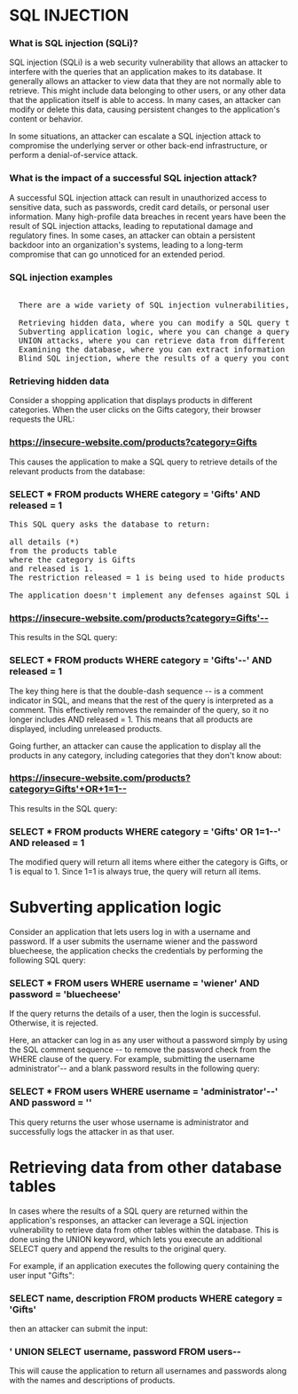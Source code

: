 # SQL INJECTION

### What is SQL injection (SQLi)?

SQL injection (SQLi) is a web security vulnerability that allows an attacker to interfere with the queries that an application makes to its database. It generally allows an attacker to view data that they are not normally able to retrieve. This might include data belonging to other users, or any other data that the application itself is able to access. In many cases, an attacker can modify or delete this data, causing persistent changes to the application's content or behavior.

In some situations, an attacker can escalate a SQL injection attack to compromise the underlying server or other back-end infrastructure, or perform a denial-of-service attack.

### What is the impact of a successful SQL injection attack?
  A successful SQL injection attack can result in unauthorized access to sensitive data, such as passwords, credit card details, or personal user information. Many high-profile data breaches in recent years have been the result of SQL injection attacks, leading to reputational damage and regulatory fines. In some cases, an attacker can obtain a persistent backdoor into an organization's systems, leading to a long-term compromise that can go unnoticed for an extended period.

### SQL injection examples
<pre>  
  There are a wide variety of SQL injection vulnerabilities, attacks, and techniques, which arise in different situations. Some common SQL injection examples include:

  Retrieving hidden data, where you can modify a SQL query to return additional results.
  Subverting application logic, where you can change a query to interfere with the application's logic.
  UNION attacks, where you can retrieve data from different database tables.
  Examining the database, where you can extract information about the version and structure of the database.
  Blind SQL injection, where the results of a query you control are not returned in the application's responses.
</pre>

### Retrieving hidden data
  Consider a shopping application that displays products in different categories. When the user clicks on the Gifts category, their browser requests the URL:

  ### https://insecure-website.com/products?category=Gifts

  This causes the application to make a SQL query to retrieve details of the relevant products from the database:

  ### SELECT * FROM products WHERE category = 'Gifts' AND released = 1
 
<pre>
This SQL query asks the database to return:

all details (*)
from the products table
where the category is Gifts
and released is 1.
The restriction released = 1 is being used to hide products that are not released. For unreleased products, presumably released = 0.

The application doesn't implement any defenses against SQL injection attacks, so an attacker can construct an attack like:
</pre>
  ### https://insecure-website.com/products?category=Gifts'--

This results in the SQL query:

  ### SELECT * FROM products WHERE category = 'Gifts'--' AND released = 1

The key thing here is that the double-dash sequence -- is a comment indicator in SQL, and means that the rest of the query is interpreted as a comment. This effectively removes the remainder of the query, so it no longer includes AND released = 1. This means that all products are displayed, including unreleased products.

Going further, an attacker can cause the application to display all the products in any category, including categories that they don't know about:

  ### https://insecure-website.com/products?category=Gifts'+OR+1=1--

This results in the SQL query:

  ### SELECT * FROM products WHERE category = 'Gifts' OR 1=1--' AND released = 1
The modified query will return all items where either the category is Gifts, or 1 is equal to 1. Since 1=1 is always true, the query will return all items.

# Subverting application logic

Consider an application that lets users log in with a username and password. If a user submits the username wiener and the password bluecheese, the application checks the credentials by performing the following SQL query:

### SELECT * FROM users WHERE username = 'wiener' AND password = 'bluecheese'

If the query returns the details of a user, then the login is successful. Otherwise, it is rejected.

Here, an attacker can log in as any user without a password simply by using the SQL comment sequence -- to remove the password check from the WHERE clause of the query. For example, submitting the username administrator'-- and a blank password results in the following query:

### SELECT * FROM users WHERE username = 'administrator'--' AND password = ''

This query returns the user whose username is administrator and successfully logs the attacker in as that user.

# Retrieving data from other database tables
In cases where the results of a SQL query are returned within the application's responses, an attacker can leverage a SQL injection vulnerability to retrieve data from other tables within the database. This is done using the UNION keyword, which lets you execute an additional SELECT query and append the results to the original query.

For example, if an application executes the following query containing the user input "Gifts":

### SELECT name, description FROM products WHERE category = 'Gifts'

then an attacker can submit the input:

### ' UNION SELECT username, password FROM users--

This will cause the application to return all usernames and passwords along with the names and descriptions of products.

